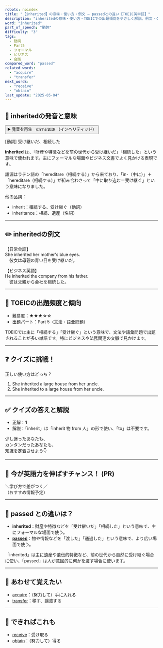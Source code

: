 ```yaml
---
robots: noindex
title: "【inherited】の意味・使い方・例文 ― passedとの違い【TOEIC英単語】"
description: "inheritedの意味・使い方・TOEICでの出題傾向をやさしく解説。例文・クイズ付きでpassedとの違いもわかりやすく学べます。"
word: "inherited"
part_of_speech: "動詞"
difficulty: "3"
tags:
  - 動詞
  - Part5
  - フォーマル
  - ビジネス
  - 会議
compared_word: "passed"
related_words:
  - "acquire"
  - "transfer"
next_words:
  - "receive"
  - "obtain"
last_update: "2025-05-04"
---
```


## 🔰 inheritedの発音と意味

<button class="play-audio" onclick="playTTS('inherited')">
  <span class="play-audio-main">
    ▶️ 発音を再生　/ɪnˈhɛrɪtɪd/
  </span>
  <span class="play-audio-sub">
    （インヘリティッド）
  </span>
</button>

[動詞] 受け継いだ、相続した

**inherited** は、「財産や特徴などを前の世代から受け継いだ」「相続した」という意味で使われます。主にフォーマルな場面やビジネス文書でよく見かける表現です。

語源はラテン語の「hereditare（相続する）」から来ており、「in-（中に）」＋「hereditare（相続する）」が組み合わさって「中に取り込む＝受け継ぐ」という意味になりました。

他の品詞：  
- inherit：相続する、受け継ぐ（動詞）
- inheritance：相続、遺産（名詞）

---

## ✏️ inheritedの例文

【日常会話】  
She inherited her mother's blue eyes.  
　彼女は母親の青い目を受け継いだ。

【ビジネス英語】  
He inherited the company from his father.  
　彼は父親から会社を相続した。

---

## 🎯 TOEICの出題頻度と傾向

- 難易度：★★★☆☆
- 出題パート：Part 5（文法・語彙問題）

TOEICでは主に「相続する」「受け継ぐ」という意味で、文法や語彙問題で出題されることが多い単語です。特にビジネスや法務関連の文脈で見かけます。

---

## ❓ クイズに挑戦！

正しい使い方はどっち？

1. She inherited a large house from her uncle.  
2. She inherited to a large house from her uncle.

---

## ✅ クイズの答えと解説

- 正解：**1**
- 解説：「inherit」は「inherit 物 from 人」の形で使い、「to」は不要です。

少し迷ったあなたも、  
カンタンだったあなたも、  
知識を定着させよう👇️

---

## 🚀 今が英語力を伸ばすチャンス！ (PR)

<div class="info-center">
＼学び方で差がつく／<br>  
（おすすめ情報予定）
</div>

---

## 🤔  passed との違いは？

- **inherited**：財産や特徴などを「受け継いだ」「相続した」という意味で、主にフォーマルな場面で使う。
- **[passed](/word/passed/)**：物や情報などを「渡した」「通過した」という意味で、より広い場面で使う。

「inherited」は主に遺産や遺伝的特徴など、前の世代から自然に受け継ぐ場合に使い、「passed」は人が意図的に何かを渡す場合に使います。

---

## 🧩 あわせて覚えたい

- [acquire](/word/acquire/)：（努力して）手に入れる
- [transfer](/word/transfer/)：移す、譲渡する

---

## 📖 できればこれも

- [receive](/word/receive/)：受け取る
- [obtain](/word/obtain/)：（努力して）得る

<!-- cvid: aid10_bid15 -->
